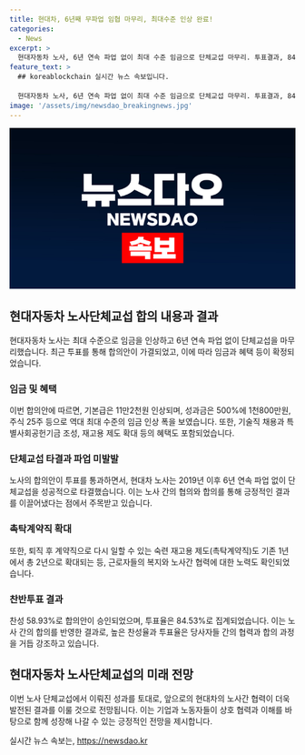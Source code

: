 ```yaml
---
title: 현대차, 6년째 무파업 임협 마무리, 최대수준 인상 완료!
categories:
  - News
excerpt: >
  현대자동차 노사, 6년 연속 파업 없이 최대 수준 임금으로 단체교섭 마무리. 투표결과, 84.53%의 찬성으로 임금협상 잠정 합의안 가결. 기본급 11만2천원 인상 및 기술직 추가채용, 특별사회공헌기금 등 다양한 혜택 포함. 이로써 2019년 이후 6년 연속 파업 없이 단체교섭 타결. (단체교섭 내용 상세)
feature_text: >
  ## koreablockchain 실시간 뉴스 속보입니다.

  현대자동차 노사, 6년 연속 파업 없이 최대 수준 임금으로 단체교섭 마무리. 투표결과, 84.53%의 찬성으로 임금협상 잠정 합의안 가결. 기본급 11만2천원 인상 및 기술직 추가채용, 특별사회공헌기금 등 다양한 혜택 포함. 이로써 2019년 이후 6년 연속 파업 없이 단체교섭 타결. (단체교섭 내용 상세)
image: '/assets/img/newsdao_breakingnews.jpg'
---
```


<p><img src="/assets/img/newsdao_breakingnews.jpg" alt="koreablockchain 속보" /></p>

<h2 data-ke-size="size26">현대자동차 노사단체교섭 합의 내용과 결과</h2>

<p data-ke-size="size16">현대자동차 노사는 최대 수준으로 임금을 인상하고 6년 연속 파업 없이 단체교섭을 마무리했습니다. 최근 투표를 통해 합의안이 가결되었고, 이에 따라 임금과 혜택 등이 확정되었습니다.</p>

<h3>임금 및 혜택</h3>

<p data-ke-size="size16">이번 합의안에 따르면, 기본급은 11만2천원 인상되며, 성과금은 500%에 1천800만원, 주식 25주 등으로 역대 최대 수준의 임금 인상 폭을 보였습니다. 또한, 기술직 채용과 특별사회공헌기금 조성, 재고용 제도 확대 등의 혜택도 포함되었습니다.</p>

<h3>단체교섭 타결과 파업 미발발</h3>

<p data-ke-size="size16">노사의 합의안이 투표를 통과하면서, 현대차 노사는 2019년 이후 6년 연속 파업 없이 단체교섭을 성공적으로 타결했습니다. 이는 노사 간의 협의와 합의를 통해 긍정적인 결과를 이끌어냈다는 점에서 주목받고 있습니다.</p>

<h3>촉탁계약직 확대</h3>

<p data-ke-size="size16">또한, 퇴직 후 계약직으로 다시 일할 수 있는 숙련 재고용 제도(촉탁계약직)도 기존 1년에서 총 2년으로 확대되는 등, 근로자들의 복지와 노사간 협력에 대한 노력도 확인되었습니다.</p>

<h3>찬반투표 결과</h3>

<p data-ke-size="size16">찬성 58.93%로 합의안이 승인되었으며, 투표율은 84.53%로 집계되었습니다. 이는 노사 간의 합의를 반영한 결과로, 높은 찬성율과 투표율은 당사자들 간의 협력과 합의 과정을 거듭 강조하고 있습니다.</p>

<h2 data-ke-size="size26">현대자동차 노사단체교섭의 미래 전망</h2>

<p data-ke-size="size16">이번 노사 단체교섭에서 이뤄진 성과를 토대로, 앞으로의 현대차의 노사간 협력이 더욱 발전된 결과를 이룰 것으로 전망됩니다. 이는 기업과 노동자들이 상호 협력과 이해를 바탕으로 함께 성장해 나갈 수 있는 긍정적인 전망을 제시합니다.</p>
실시간 뉴스 속보는, <a href="https://newsdao.kr" rel="dofollow">https://newsdao.kr</a>


